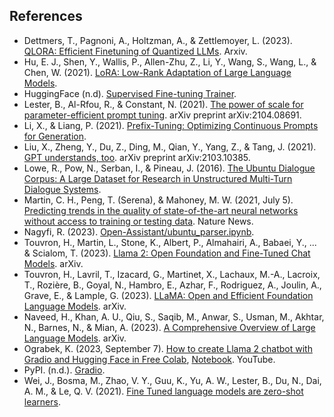 ## References

- Dettmers, T., Pagnoni, A., Holtzman, A., & Zettlemoyer, L. (2023). [QLORA: Efficient Finetuning of Quantized LLMs](https://doi.org/10.48550/arXiv.2305.14314). Arxiv.
- Hu, E. J., Shen, Y., Wallis, P., Allen-Zhu, Z., Li, Y., Wang, S., Wang, L., & Chen, W. (2021). [LoRA: Low-Rank Adaptation of Large Language Models](https://doi.org/10.48550/arXiv.2106.09685).
- HuggingFace (n.d). [Supervised Fine-tuning Trainer](https://huggingface.co/docs/trl/main/en/sft_trainer).
- Lester, B., Al-Rfou, R., & Constant, N. (2021). [The power of scale for parameter-efficient prompt tuning](https://doi.org/10.48550/arXiv.2104.08691). arXiv preprint arXiv:2104.08691.
- Li, X., & Liang, P. (2021). [Prefix-Tuning: Optimizing Continuous Prompts for Generation](https://doi.org/10.48550/arXiv.2101.00190).
- Liu, X., Zheng, Y., Du, Z., Ding, M., Qian, Y., Yang, Z., & Tang, J. (2021). [GPT understands, too](https://doi.org/10.48550/arXiv.2103.10385). arXiv preprint arXiv:2103.10385.
- Lowe, R., Pow, N., Serban, I., & Pineau, J. (2016). [The Ubuntu Dialogue Corpus: A Large Dataset for Research in Unstructured Multi-Turn Dialogue Systems](https://doi.org/10.48550/arXiv.1506.08909).
- Martin, C. H., Peng, T. (Serena), & Mahoney, M. W. (2021, July 5). [Predicting trends in the quality of state-of-the-art neural networks without access to training or testing data](https://www.nature.com/articles/s41467-021-24025-8). Nature News.
- Nagyfi, R. (2023). [Open-Assistant/ubuntu_parser.ipynb](https://github.com/sedthh/Open-Assistant/blob/b3a8c2479b12ea69d66487e2852b836083b7e4db/data/datasets/ubuntu_dialogue_qa/ubuntu_parser.ipynb).
- Touvron, H., Martin, L., Stone, K., Albert, P., Almahairi, A., Babaei, Y., ... & Scialom, T. (2023). [Llama 2: Open Foundation and Fine-Tuned Chat Models](https://doi.org/10.48550/arXiv.2307.09288). arXiv.
- Touvron, H., Lavril, T., Izacard, G., Martinet, X., Lachaux, M.-A., Lacroix, T., Rozière, B., Goyal, N., Hambro, E., Azhar, F., Rodriguez, A., Joulin, A., Grave, E., & Lample, G. (2023). [LLaMA: Open and Efficient Foundation Language Models](https://doi.org/10.48550/arXiv.2302.13971). arXiv.
- Naveed, H., Khan, A. U., Qiu, S., Saqib, M., Anwar, S., Usman, M., Akhtar, N., Barnes, N., & Mian, A. (2023). [A Comprehensive Overview of Large Language Models](https://doi.org/10.48550/arXiv.2307.06435). arXiv.
- Ograbek, K. (2023, September 7). [How to create Llama 2 chatbot with Gradio and Hugging Face in Free Colab](https://www.youtube.com/watch?v=lSBX-nMQ8cE), [Notebook](https://colab.research.google.com/drive/1SSv6lzX3Byu50PooYogmiwHqf5PQN68E). YouTube.
- PyPI. (n.d.). [Gradio](https://pypi.org/project/gradio/).
- Wei, J., Bosma, M., Zhao, V. Y., Guu, K., Yu, A. W., Lester, B., Du, N., Dai, A. M., & Le, Q. V. (2021). [Fine Tuned language models are zero-shot learners](https://doi.org/10.48550/arXiv.2109.01652).
